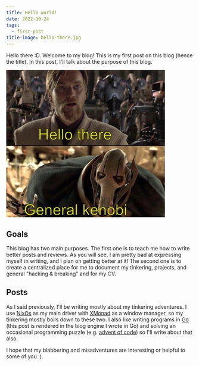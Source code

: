 ```yaml
---
title: Hello world!
date: 2022-10-24
tags: 
  - first-post
title-image: hello-there.jpg
---
```

Hello there :D.
Welcome to my blog! This is my first post on this blog (hence the title).
In this post, I'll talk about the purpose of this blog.

![Hello There!](/blog/images/hello-there.jpg "Hello There :D")

## Goals
This blog has two main purposes. 
The first one is to teach me how to write better posts and reviews. As you will see, I am pretty bad at expressing myself in writing, and I plan on getting better at it!
The second one is to create a centralized place for me to document my tinkering, projects, and general "hacking & breaking" and for my CV.

## Posts
As I said previously, I'll be writing mostly about my tinkering adventures. 
I use [NixOs](https://nixos.wiki/) as my main driver with [XMonad](https://xmonad.org/) as a window manager, so my tinkering mostly boils down to these two.
I also like writing programs in [Go](https://go.dev/) (this post is rendered in the blog engine I wrote in Go) and solving an occasional programming puzzle (e.g. [advent of code](https://adventofcode.com/)) so I'll write about that also. 

I hope that my blabbering and misadventures are interesting or helpful to some of you :).

